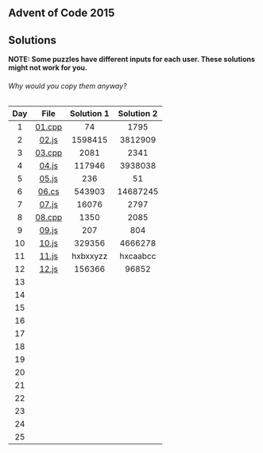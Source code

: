 ## Advent of Code 2015

## Solutions

**NOTE: Some puzzles have different inputs for each user. These solutions might not work for you.**
###### Why would you copy them anyway?

| Day | File | Solution 1 | Solution 2 |
|:---:|:----------------:|:----------:|:----------:|
| 1 | [01.cpp](01.cpp) | 74 | 1795 |
| 2 | [02.js](02.js) | 1598415 | 3812909 |
| 3 | [03.cpp](03.cpp) | 2081 | 2341 |
| 4 | [04.js](04.js) | 117946 | 3938038 |
| 5 | [05.js](05.js) | 236 | 51 |
| 6 | [06.cs](06.cs) | 543903 | 14687245 |
| 7 | [07.js](07.js) | 16076 | 2797 |
| 8 | [08.cpp](08.cpp) | 1350 | 2085 |
| 9 | [09.js](09.js) | 207 | 804 |
| 10 | [10.js](10.js) | 329356 | 4666278 |
| 11 | [11.js](11.js) | hxbxxyzz | hxcaabcc |
| 12 | [12.js](12.js) | 156366 | 96852 |
| 13 |  |  |  |
| 14 |  |  |  |
| 15 |  |  |  |
| 16 |  |  |  |
| 17 |  |  |  |
| 18 |  |  |  |
| 19 |  |  |  |
| 20 |  |  |  |
| 21 |  |  |  |
| 22 |  |  |  |
| 23 |  |  |  |
| 24 |  |  |  |
| 25 |  |  |  |
